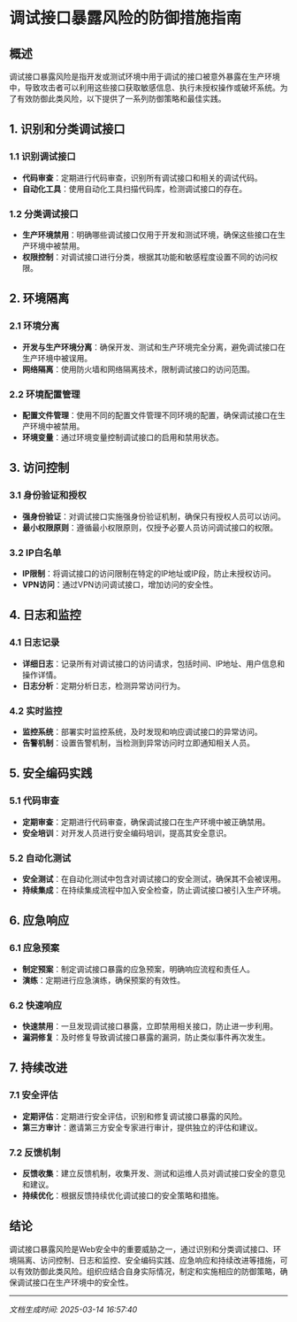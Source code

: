 # 调试接口暴露风险的防御措施指南

## 概述

调试接口暴露风险是指开发或测试环境中用于调试的接口被意外暴露在生产环境中，导致攻击者可以利用这些接口获取敏感信息、执行未授权操作或破坏系统。为了有效防御此类风险，以下提供了一系列防御策略和最佳实践。

## 1. 识别和分类调试接口

### 1.1 识别调试接口
- **代码审查**：定期进行代码审查，识别所有调试接口和相关的调试代码。
- **自动化工具**：使用自动化工具扫描代码库，检测调试接口的存在。

### 1.2 分类调试接口
- **生产环境禁用**：明确哪些调试接口仅用于开发和测试环境，确保这些接口在生产环境中被禁用。
- **权限控制**：对调试接口进行分类，根据其功能和敏感程度设置不同的访问权限。

## 2. 环境隔离

### 2.1 环境分离
- **开发与生产环境分离**：确保开发、测试和生产环境完全分离，避免调试接口在生产环境中被误用。
- **网络隔离**：使用防火墙和网络隔离技术，限制调试接口的访问范围。

### 2.2 环境配置管理
- **配置文件管理**：使用不同的配置文件管理不同环境的配置，确保调试接口在生产环境中被禁用。
- **环境变量**：通过环境变量控制调试接口的启用和禁用状态。

## 3. 访问控制

### 3.1 身份验证和授权
- **强身份验证**：对调试接口实施强身份验证机制，确保只有授权人员可以访问。
- **最小权限原则**：遵循最小权限原则，仅授予必要人员访问调试接口的权限。

### 3.2 IP白名单
- **IP限制**：将调试接口的访问限制在特定的IP地址或IP段，防止未授权访问。
- **VPN访问**：通过VPN访问调试接口，增加访问的安全性。

## 4. 日志和监控

### 4.1 日志记录
- **详细日志**：记录所有对调试接口的访问请求，包括时间、IP地址、用户信息和操作详情。
- **日志分析**：定期分析日志，检测异常访问行为。

### 4.2 实时监控
- **监控系统**：部署实时监控系统，及时发现和响应调试接口的异常访问。
- **告警机制**：设置告警机制，当检测到异常访问时立即通知相关人员。

## 5. 安全编码实践

### 5.1 代码审查
- **定期审查**：定期进行代码审查，确保调试接口在生产环境中被正确禁用。
- **安全培训**：对开发人员进行安全编码培训，提高其安全意识。

### 5.2 自动化测试
- **安全测试**：在自动化测试中包含对调试接口的安全测试，确保其不会被误用。
- **持续集成**：在持续集成流程中加入安全检查，防止调试接口被引入生产环境。

## 6. 应急响应

### 6.1 应急预案
- **制定预案**：制定调试接口暴露的应急预案，明确响应流程和责任人。
- **演练**：定期进行应急演练，确保预案的有效性。

### 6.2 快速响应
- **快速禁用**：一旦发现调试接口暴露，立即禁用相关接口，防止进一步利用。
- **漏洞修复**：及时修复导致调试接口暴露的漏洞，防止类似事件再次发生。

## 7. 持续改进

### 7.1 安全评估
- **定期评估**：定期进行安全评估，识别和修复调试接口暴露的风险。
- **第三方审计**：邀请第三方安全专家进行审计，提供独立的评估和建议。

### 7.2 反馈机制
- **反馈收集**：建立反馈机制，收集开发、测试和运维人员对调试接口安全的意见和建议。
- **持续优化**：根据反馈持续优化调试接口的安全策略和措施。

## 结论

调试接口暴露风险是Web安全中的重要威胁之一，通过识别和分类调试接口、环境隔离、访问控制、日志和监控、安全编码实践、应急响应和持续改进等措施，可以有效防御此类风险。组织应结合自身实际情况，制定和实施相应的防御策略，确保调试接口在生产环境中的安全性。

---

*文档生成时间: 2025-03-14 16:57:40*
